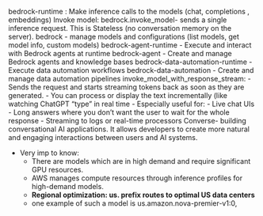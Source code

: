 bedrock-runtime : Make inference calls to the models (chat, completions , embeddings)
Invoke model: bedrock.invoke_model- sends a single inference request. This is Stateless (no conversation memory on the server).
bedrock - manage models and configurations (list models, get model info, custom models)
bedrock-agent-runtime - Execute and interact with Bedrock agents at runtime
bedrock-agent - Create and manage Bedrock agents and knowledge bases
bedrock-data-automation-runtime - Execute data automation workflows
bedrock-data-automation - Create and manage data automation pipelines
invoke_model_with_response_stream: 
    - Sends the request and starts streaming tokens back as soon as they are generated.
    - You can process or display the text incrementally (like watching ChatGPT “type” in real time
    - Especially useful for:
        - Live chat UIs
        - Long answers where you don’t want the user to wait for the whole response
        - Streaming to logs or real-time processors
Converse- building conversational AI applications. It allows developers to create more natural and engaging interactions between users and AI systems.
- Very imp to know: 
    - There are models which are in high demand and require significant GPU resources. 
    - AWS manages compute resources through inference profiles for high-demand models.
    - **Regional optimization: us. prefix routes to optimal US data centers**
    - one example of such a model is us.amazon.nova-premier-v1:0, 

        